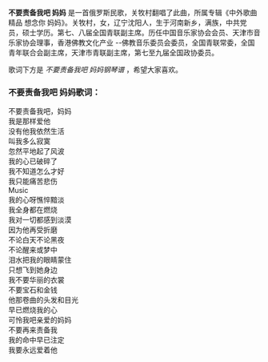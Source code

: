 

**不要责备我吧 妈妈** 是一首俄罗斯民歌，关牧村翻唱了此曲，所属专辑《中外歌曲精品 想念你
妈妈》。关牧村，女，辽宁沈阳人，生于河南新乡，满族，中共党员，硕士学历。第七、八届全国青联副主席。历任中国音乐家协会会员、天津市音乐家协会理事，香港佛教文化产业
--佛教音乐委员会委员，全国青联常委，全国青年联合会副主席，天津市青联副主席，第七至九届全国政协委员。

  
歌词下方是 _不要责备我吧 妈妈钢琴谱_ ，希望大家喜欢。

### 不要责备我吧 妈妈歌词：

不要责备我吧，妈妈  
我是那样爱他  
没有他我依然生活  
叫我多么寂寞  
忽然平地起了风波  
我的心已破碎了  
我不知道怎么才好  
我只能痛苦悲伤  
Music  
我的心呀憔悴黯淡  
我全身都在燃烧  
我对一切都感到淡漠  
因为他再受折磨  
不论白天不论黑夜  
不论醒来或梦中  
泪水把我的眼睛蒙住  
只想飞到她身边  
我不要华丽的衣裳  
不要宝石和金钱  
他那卷曲的头发和目光  
早已燃烧我的心  
可怜我吧亲爱的妈妈  
不要再来责备我  
我的命中早已注定  
我要永远爱着他

